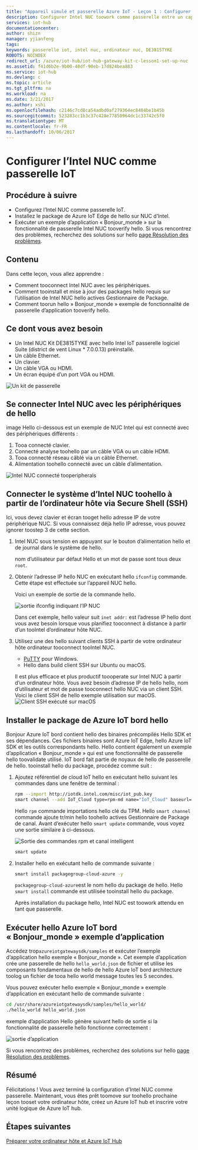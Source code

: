 ```yaml
---
title: "Appareil simulé et passerelle Azure IoT - Leçon 1 : Configurer NUC | Microsoft Docs"
description: Configurer Intel NUC toowork comme passerelle entre un capteur et les informations de capteur toocollect Azure IoT Hub IoT et envoyez-le tooIoT Hub.
services: iot-hub
documentationcenter: 
author: shizn
manager: yjianfeng
tags: 
keywords: passerelle iot, intel nuc, ordinateur nuc, DE3815TYKE
ROBOTS: NOINDEX
redirect_url: /azure/iot-hub/iot-hub-gateway-kit-c-lesson1-set-up-nuc
ms.assetid: f41d6b2e-9b00-40df-90eb-17d824bea883
ms.service: iot-hub
ms.devlang: c
ms.topic: article
ms.tgt_pltfrm: na
ms.workload: na
ms.date: 3/21/2017
ms.author: xshi
ms.openlocfilehash: c2146c7cd8ca54adbd0af279364ec8484be1b45b
ms.sourcegitcommit: 523283cc1b3c37c428e77850964dc1c33742c5f0
ms.translationtype: MT
ms.contentlocale: fr-FR
ms.lasthandoff: 10/06/2017
---
```

# <a name="set-up-intel-nuc-as-an-iot-gateway"></a>Configurer l’Intel NUC comme passerelle IoT

## <a name="what-you-will-do"></a>Procédure à suivre

- Configurez l’Intel NUC comme passerelle IoT.
- Installez le package de Azure IoT Edge de hello sur NUC d’Intel.
- Exécuter un exemple d’application « Bonjour_monde » sur la fonctionnalité de passerelle Intel NUC tooverify hello.
Si vous rencontrez des problèmes, recherchez des solutions sur hello [page Résolution des problèmes](iot-hub-gateway-kit-c-sim-troubleshooting.md).

## <a name="what-you-will-learn"></a>Contenu

Dans cette leçon, vous allez apprendre :

- Comment tooconnect Intel NUC avec les périphériques.
- Comment tooinstall et mise à jour des packages hello requis sur l’utilisation de Intel NUC hello actives Gestionnaire de Package.
- Comment toorun hello » Bonjour_monde » exemple de fonctionnalité de passerelle d’application tooverify hello.

## <a name="what-you-need"></a>Ce dont vous avez besoin

- Un Intel NUC Kit DE3815TYKE avec hello Intel IoT passerelle logiciel Suite (district de vent Linux * 7.0.0.13) préinstallé.
- Un câble Ethernet.
- Un clavier.
- Un câble VGA ou HDMI.
- Un écran équipé d’un port VGA ou HDMI.

![Un kit de passerelle](media/iot-hub-gateway-kit-lessons/lesson1/kit_without_sensortag.png)

## <a name="connect-intel-nuc-with-hello-peripherals"></a>Se connecter Intel NUC avec les périphériques de hello

image Hello ci-dessous est un exemple de NUC Intel qui est connecté avec des périphériques différents :

1. Tooa connecté clavier.
2. Connecté analyse toohello par un câble VGA ou un câble HDMI.
3. Tooa connecté réseau câblé via un câble Ethernet.
4. Alimentation toohello connecté avec un câble d’alimentation.

![Intel NUC connecté tooperipherals](media/iot-hub-gateway-kit-lessons/lesson1/nuc.png)

## <a name="connect-toohello-intel-nuc-system-from-host-computer-via-secure-shell-ssh"></a>Connecter le système d’Intel NUC toohello à partir de l’ordinateur hôte via Secure Shell (SSH)

Ici, vous devez clavier et écran tooget hello adresse IP de votre périphérique NUC. Si vous connaissez déjà hello IP adresse, vous pouvez ignorer toostep 3 de cette section.

1. Intel NUC sous tension en appuyant sur le bouton d’alimentation hello et de journal dans le système de hello.

   nom d’utilisateur par défaut Hello et un mot de passe sont tous deux `root`.

2. Obtenir l’adresse IP hello NUC en exécutant hello `ifconfig` commande. Cette étape est effectuée sur l’appareil NUC hello.

   Voici un exemple de sortie de la commande hello.

   ![sortie ifconfig indiquant l’IP NUC](media/iot-hub-gateway-kit-lessons/lesson1/ifconfig.png)

   Dans cet exemple, hello valeur suit `inet addr:` est l’adresse IP hello dont vous avez besoin lorsque vous planifiez tooconnect à distance à partir d’un tooIntel d’ordinateur hôte NUC.

3. Utilisez une des hello suivant clients SSH à partir de votre ordinateur hôte ordinateur tooconnect tooIntel NUC.

   - [PuTTY](http://www.putty.org/) pour Windows.
   - Hello dans build client SSH sur Ubuntu ou macOS.

   Il est plus efficace et plus productif toooperate sur Intel NUC à partir d’un ordinateur hôte. Vous avez besoin d’adresse IP de hello hello, nom d’utilisateur et mot de passe tooconnect hello NUC via un client SSH. Voici le client SSH de hello exemple utilisation sur macOS.
   ![Client SSH exécuté sur macOS](media/iot-hub-gateway-kit-lessons/lesson1/ssh.png)

## <a name="install-hello-azure-iot-edge-package"></a>Installer le package de Azure IoT bord hello

Bonjour Azure IoT bord contient hello des binaires précompilés Hello SDK et ses dépendances. Ces fichiers binaires sont Azure IoT Edge, hello Azure IoT SDK et les outils correspondants hello. Hello contient également un exemple d’application « Bonjour_monde » qui est une fonctionnalité de passerelle hello toovalidate utilisé. IoT bord fait partie de noyaux de hello de passerelle de hello. tooinstall hello du package, procédez comme suit :

1. Ajoutez référentiel de cloud IoT hello en exécutant hello suivant les commandes dans une fenêtre de terminal :

   ```bash
   rpm --import http://iotdk.intel.com/misc/iot_pub.key
   smart channel --add IoT_Cloud type=rpm-md name="IoT_Cloud" baseurl=http://iotdk.intel.com/repos/iot-cloud/wrlinux7/rcpl13/ -y
   ```

   Hello `rpm` commande importations hello clé du TPM. Hello `smart channel` commande ajoute tr/min hello toohello actives Gestionnaire de Package de canal. Avant d’exécuter hello `smart update` commande, vous voyez une sortie similaire à ci-dessous.

   ![Sortie des commandes rpm et canal intelligent](media/iot-hub-gateway-kit-lessons/lesson1/rpm_smart_channel.png)

   ```bash
   smart update
   ```

2. Installer hello en exécutant hello de commande suivante :

   ```bash
   smart install packagegroup-cloud-azure -y
   ```

   `packagegroup-cloud-azure`est le nom hello du package de hello. Hello `smart install` commande est utilisée tooinstall hello du package.

   Après installation du package hello, Intel NUC est toowork attendu en tant que passerelle.

## <a name="run-hello-azure-iot-edge-helloworld-sample-application"></a>Exécuter hello Azure IoT bord « Bonjour_monde » exemple d’application

Accédez trop`azureiotgatewaysdk/samples` et exécuter l’exemple d’application hello exemple « Bonjour_monde ». Cet exemple d’application crée une passerelle de hello `hello_world.json` de fichier et utilise les composants fondamentaux de hello de hello Azure IoT bord architecture toolog un fichier de tooa hello world message toutes les 5 secondes.

Vous pouvez exécuter hello exemple « Bonjour_monde » exemple d’application en exécutant hello de commande suivante :

```bash
cd /usr/share/azureiotgatewaysdk/samples/hello_world/
./hello_world hello_world.json
```

exemple d’application Hello génère suivant hello de sortie si la fonctionnalité de passerelle hello fonctionne correctement :

![sortie d’application](media/iot-hub-gateway-kit-lessons/lesson1/hello_world.png)

Si vous rencontrez des problèmes, recherchez des solutions sur hello [page Résolution des problèmes](iot-hub-gateway-kit-c-troubleshooting.md).

## <a name="summary"></a>Résumé

Félicitations ! Vous avez terminé la configuration d’Intel NUC comme passerelle. Maintenant, vous êtes prêt toomove sur toohello prochaine leçon tooset votre ordinateur hôte, créez un Azure IoT hub et inscrire votre unité logique de Azure IoT hub.

## <a name="next-steps"></a>Étapes suivantes
[Préparer votre ordinateur hôte et Azure IoT Hub](iot-hub-gateway-kit-c-sim-lesson2-get-the-tools-win32.md)
